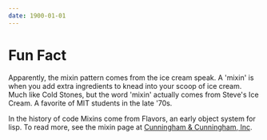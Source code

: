 ```yaml
---
date: 1900-01-01
---
```



Fun Fact
========

Apparently, the mixin pattern comes from the ice cream speak. A 'mixin' is when
you add extra ingredients to knead into your scoop of ice cream. Much like Cold
Stones, but the word 'mixin' actually comes from Steve's Ice Cream. A favorite of
MIT students in the late '70s.

In the history of code Mixins come from Flavors, an early object system for lisp. To read more, see the mixin page at [Cunningham & Cunningham, Inc](http://c2.com/cgi/wiki?MixIn).
